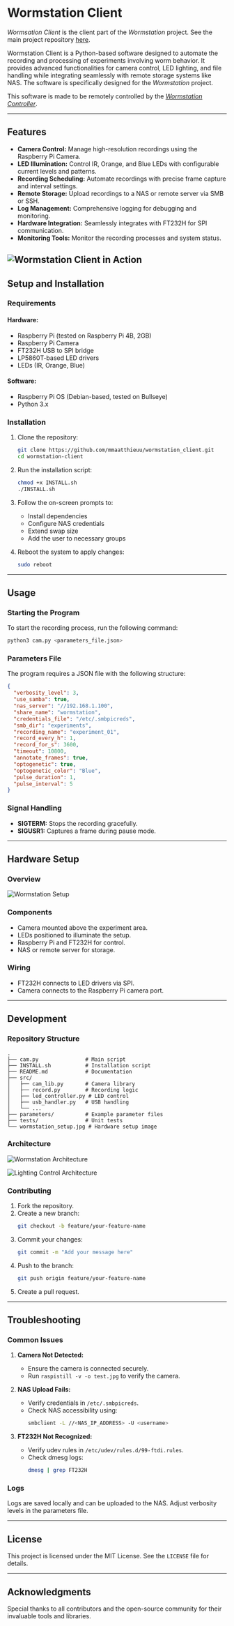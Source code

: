 # Wormstation Client

_Wormsation Client_ is the client part of the _Wormstation_ project. 
See the main project repository [here](https://github.com/mmaatthieuu/Wormstation). 

Wormstation Client is a Python-based software designed to automate
the recording and processing of experiments involving worm behavior. 
It provides advanced functionalities for camera control, LED lighting, 
and file handling while integrating seamlessly with remote storage systems 
like NAS. The software is specifically designed for the _Wormstation_ project.

This software is made to be remotely controlled by the 
[_Wormstation Controller_](https://github.com/mmaatthieuu/wormstation_controller).

---

## Features

- **Camera Control:** Manage high-resolution recordings using the Raspberry Pi Camera.
- **LED Illumination:** Control IR, Orange, and Blue LEDs with configurable current levels and patterns.
- **Recording Scheduling:** Automate recordings with precise frame capture and interval settings.
- **Remote Storage:** Upload recordings to a NAS or remote server via SMB or SSH.
- **Log Management:** Comprehensive logging for debugging and monitoring.
- **Hardware Integration:** Seamlessly integrates with FT232H for SPI communication.
- **Monitoring Tools:** Monitor the recording processes and system status.

![Wormstation Client in Action](doc/wormstation_animation.gif)
---

## Setup and Installation

### Requirements

#### Hardware:
- Raspberry Pi (tested on Raspberry Pi 4B, 2GB)
- Raspberry Pi Camera
- FT232H USB to SPI bridge
- LP5860T-based LED drivers
- LEDs (IR, Orange, Blue)

#### Software:
- Raspberry Pi OS (Debian-based, tested on Bullseye)
- Python 3.x

### Installation

1. Clone the repository:
   ```bash
   git clone https://github.com/mmaatthieuu/wormstation_client.git
   cd wormstation-client
   ```

2. Run the installation script:
   ```bash
   chmod +x INSTALL.sh
   ./INSTALL.sh
   ```

3. Follow the on-screen prompts to:
   - Install dependencies
   - Configure NAS credentials
   - Extend swap size
   - Add the user to necessary groups

4. Reboot the system to apply changes:
   ```bash
   sudo reboot
   ```

---

## Usage

### Starting the Program

To start the recording process, run the following command:
```bash
python3 cam.py <parameters_file.json>
```

### Parameters File

The program requires a JSON file with the following structure:
```json
{
  "verbosity_level": 3,
  "use_samba": true,
  "nas_server": "//192.168.1.100",
  "share_name": "wormstation",
  "credentials_file": "/etc/.smbpicreds",
  "smb_dir": "experiments",
  "recording_name": "experiment_01",
  "record_every_h": 1,
  "record_for_s": 3600,
  "timeout": 10800,
  "annotate_frames": true,
  "optogenetic": true,
  "optogenetic_color": "Blue",
  "pulse_duration": 1,
  "pulse_interval": 5
}
```

### Signal Handling
- **SIGTERM:** Stops the recording gracefully.
- **SIGUSR1:** Captures a frame during pause mode.

---

## Hardware Setup

### Overview

![Wormstation Setup](doc/wormstation_setup.jpg)

### Components
- Camera mounted above the experiment area.
- LEDs positioned to illuminate the setup.
- Raspberry Pi and FT232H for control.
- NAS or remote server for storage.

### Wiring
- FT232H connects to LED drivers via SPI.
- Camera connects to the Raspberry Pi camera port.

---

## Development

### Repository Structure

```
.
├── cam.py               # Main script
├── INSTALL.sh           # Installation script
├── README.md            # Documentation
├── src/
│   ├── cam_lib.py       # Camera library
│   ├── record.py        # Recording logic
│   ├── led_controller.py # LED control
│   ├── usb_handler.py   # USB handling
│   └── ...
├── parameters/          # Example parameter files
├── tests/               # Unit tests
└── wormstation_setup.jpg # Hardware setup image
```

### Architecture
![Wormstation Architecture](doc/wormstation_code_arch.png)

![Lighting Control Architecture](doc/led_control.png)

### Contributing
1. Fork the repository.
2. Create a new branch:
   ```bash
   git checkout -b feature/your-feature-name
   ```
3. Commit your changes:
   ```bash
   git commit -m "Add your message here"
   ```
4. Push to the branch:
   ```bash
   git push origin feature/your-feature-name
   ```
5. Create a pull request.

---

## Troubleshooting

### Common Issues

1. **Camera Not Detected:**
   - Ensure the camera is connected securely.
   - Run `raspistill -v -o test.jpg` to verify the camera.

2. **NAS Upload Fails:**
   - Verify credentials in `/etc/.smbpicreds`.
   - Check NAS accessibility using:
     ```bash
     smbclient -L //<NAS_IP_ADDRESS> -U <username>
     ```

3. **FT232H Not Recognized:**
   - Verify udev rules in `/etc/udev/rules.d/99-ftdi.rules`.
   - Check dmesg logs:
     ```bash
     dmesg | grep FT232H
     ```

### Logs
Logs are saved locally and can be uploaded to the NAS. Adjust verbosity levels in the parameters file.

---

## License
This project is licensed under the MIT License. See the `LICENSE` file for details.

---

## Acknowledgments

Special thanks to all contributors and the open-source community for their invaluable tools and libraries.

